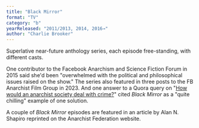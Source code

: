 ```yaml
---
title: "Black Mirror"
format: "TV"
category: "b"
yearReleased: "2011/2013, 2014, 2016→"
author: "Charlie Brooker"
---
```

Superlative near-future anthology series, each episode  free-standing, with different casts.

One contributor to the Facebook Anarchism and Science  Fiction Forum in 2015 said she'd been "overwhelmed with the political and  philosophical issues raised on the show." The series also featured in three posts to the FB Anarchist Film Group in 2023. And one answer to a Quora query on "<a href="https://www.quora.com/How-would-an-anarchist-society-deal-with-crime?share=1">How  would an anarchist society deal with crime?</a>" cited <em>Black Mirror</em> as a  "quite chilling" example of one solution.

A couple of _Black Mirror_ episodes are featured in an article by Alan N. Shapiro reprinted on the Anarchist Federation website.

